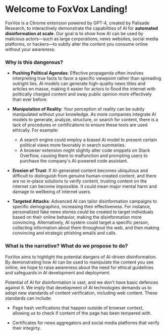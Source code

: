 # Welcome to FoxVox Landing!

FoxVox is a Chrome extension powered by GPT-4, created by Palisade Research, to interactively demonstrate the capabilities of AI for **automated disinformation at scale**. Our goal is to show how AI can be used by malicious actors—such as large corporations, news websites, social media platforms, or hackers—to subtly alter the content you consume online without your awareness.

### Why is this dangerous?

- **Pushing Political Agendas**: Effective propaganda often involves interpreting true facts to favor a specific viewpoint rather than spreading outright lies. AI models can generate high-quality news titles and articles en masse, making it easier for actors to flood the internet with politically charged content and sway public opinion more effectively than ever before.

- **Manipulation of Reality**: Your perception of reality can be subtly manipulated without your knowledge. As more companies integrate AI models to generate, analyze, structure, or search for content, there is a lack of procedures or certifications to ensure these tools are used ethically. For example:
  - A search engine could employ a biased AI model to present certain political views more favorably in search summaries.
  - A browser extension might slightly alter code snippets on Stack Overflow, causing them to malfunction and prompting users to purchase the company's AI-powered code assistant.

- **Erosion of Trust**: If AI-generated content becomes ubiquitous and difficult to distinguish from genuine human-created content, and there are no in-place solutions to verify content, trusting content on the internet can become impossible. It could mean major mental harm and damage to wellbeing of internet users.

- **Targeted Attacks**: Advanced AI can tailor disinformation campaigns to specific demographics, increasing their effectiveness. For instance, personalized fake news stories could be created to target individuals based on their online behavior, making the disinformation more convincing. Alternatively, AI system could target a specific person, collecting information about them throughout the web, and then making convincing and strategic phishing emails and calls.

### What is the narrative? What do we propose to do?

FoxVox aims to highlight the potential dangers of AI-driven disinformation. By demonstrating how AI can be used to manipulate the content you see online, we hope to raise awareness about the need for ethical guidelines and safeguards in AI development and deployment.  

Potential of AI for disinformation is vast, and we don't have basic defences against it. We imply that development of AI technologies demands us to adopt new standards of content verification, including web content. These standards can include:

- Page hash verifications that happen outside of browser context, allowing us to check if content of the page has been tempered with.

- Certificates for news aggregators and social media platforms that verify their integirty. 


